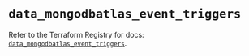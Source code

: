 # `data_mongodbatlas_event_triggers`

Refer to the Terraform Registry for docs: [`data_mongodbatlas_event_triggers`](https://registry.terraform.io/providers/mongodb/mongodbatlas/1.15.2/docs/data-sources/event_triggers).
